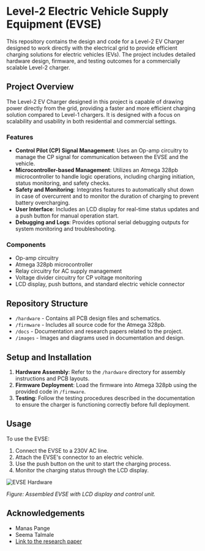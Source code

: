 # Level-2 Electric Vehicle Supply Equipment (EVSE)

This repository contains the design and code for a Level-2 EV Charger designed to work directly with the electrical grid to provide efficient charging solutions for electric vehicles (EVs). The project includes detailed hardware design, firmware, and testing outcomes for a commercially scalable Level-2 charger.

## Project Overview

The Level-2 EV Charger designed in this project is capable of drawing power directly from the grid, providing a faster and more efficient charging solution compared to Level-1 chargers. It is designed with a focus on scalability and usability in both residential and commercial settings.

### Features

- **Control Pilot (CP) Signal Management**: Uses an Op-amp circuitry to manage the CP signal for communication between the EVSE and the vehicle.
- **Microcontroller-based Management**: Utilizes an Atmega 328pb microcontroller to handle logic operations, including charging initiation, status monitoring, and safety checks.
- **Safety and Monitoring**: Integrates features to automatically shut down in case of overcurrent and to monitor the duration of charging to prevent battery overcharging.
- **User Interface**: Includes an LCD display for real-time status updates and a push button for manual operation start.
- **Debugging and Logs**: Provides optional serial debugging outputs for system monitoring and troubleshooting.

### Components

- Op-amp circuitry
- Atmega 328pb microcontroller
- Relay circuitry for AC supply management
- Voltage divider circuitry for CP voltage monitoring
- LCD display, push buttons, and standard electric vehicle connector

## Repository Structure

- `/hardware` - Contains all PCB design files and schematics.
- `/firmware` - Includes all source code for the Atmega 328pb.
- `/docs` - Documentation and research papers related to the project.
- `/images` - Images and diagrams used in documentation and design.

## Setup and Installation

1. **Hardware Assembly**: Refer to the `/hardware` directory for assembly instructions and PCB layouts.
2. **Firmware Deployment**: Load the firmware into Atmega 328pb using the provided code in `/firmware`.
3. **Testing**: Follow the testing procedures described in the documentation to ensure the charger is functioning correctly before full deployment.

## Usage

To use the EVSE:
1. Connect the EVSE to a 230V AC line.
2. Attach the EVSE's connector to an electric vehicle.
3. Use the push button on the unit to start the charging process.
4. Monitor the charging status through the LCD display.

![EVSE Hardware](images/evse_hardware.jpg)

*Figure: Assembled EVSE with LCD display and control unit.*


## Acknowledgements

- Manas Pange
- Seema Talmale
- [Link to the research paper](https://ssrn.com/abstract=4288891)
